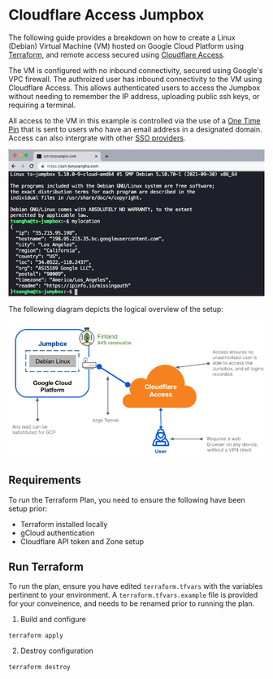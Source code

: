 # Cloudflare Access Jumpbox

The following guide provides a breakdown on how to create a Linux (Debian) Virtual Machine (VM) hosted on Google Cloud Platform using [Terraform](https://www.terraform.io/), and remote access secured using [Cloudflare Access](https://blog.cloudflare.com/introducing-cloudflare-access/). 

The VM is configured with no inbound connectivity, secured using Google's VPC firewall. The authroized user has inbound connectivity to the VM using Cloudflare Access. This allows authenticated users to access the Jumpbox without needing to remember the IP address, uploading public ssh keys, or requiring a terminal. 

All access to the VM in this example is controlled via the use of a [One Time Pin](https://developers.cloudflare.com/cloudflare-one/identity/one-time-pin) that is sent to users who have an email address in a designated domain. Access can also intergrate with other [SSO providers](https://developers.cloudflare.com/cloudflare-one/identity/idp-integration).

![ssh_console_browser_snippet.png](./img/ssh_console_browser_snippet.png)

The following diagram depicts the logical overview of the setup:

![cloudflare-access-overview.png](./img/cloudflare-access-overview.png)

## Requirements

To run the Terraform Plan, you need to ensure the following have been setup prior:

- Terraform installed locally
- gCloud authentication 
- Cloudflare API token and Zone setup

## Run Terraform

To run the plan, ensure you have edited `terraform.tfvars` with the variables pertinent to your environment. A `terraform.tfvars.example` file is provided for your conveinence, and needs to be renamed prior to running the plan. 

1. Build and configure

`terraform apply`

2. Destroy configuration

`terraform destroy`
